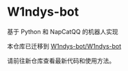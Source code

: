 # W1ndys-bot

基于 Python 和 NapCatQQ 的机器人实现

本仓库已迁移到 [W1ndys-bot/W1ndys-bot](https://github.com/W1ndys-bot/W1ndys-bot)

请前往新仓库查看最新代码和使用方法。